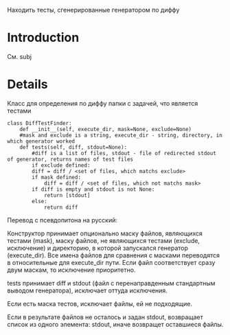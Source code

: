 Находить тесты, сгенерированные генератором по диффу

# Introduction #

См. subj

# Details #

Класс для определения по диффу папки с задачей, что является тестами

```
class DiffTestFinder:
    def __init__(self, execute_dir, mask=None, exclude=None)
    #mask and exclude is a string, execute_dir - string, directory, in which generator worked
    def tests(self, diff, stdout=None):
        #diff is a list of files, stdout - file of redirected stdout of generator, returns names of test files
        if exclude defined:
	    diff = diff / <set of files, which matchs exclude>
        if mask defined:
            diff = diff / <set of files, which not matchs mask>
        if diff is empty and stdout is not None:
            return [stdout]
        else:
            return diff
```


Перевод с псевдопитона на русский:

Конструктор принимает опционально маску файлов, являющихся тестами (mask), маску файлов, не являющихся тестами (exclude, исключение) и директорию, в которой запускался генератор (execute\_dir). Все имена файлов для сравнения с масками переводятся в относительные для execute\_dir пути. Если файл соответствует сразу двум маскам, то исключение приоритетно.

tests принимает diff и stdout (файл с перенаправденным стандартным выводом генератора), исключает оттуда исключения.

Если есть маска тестов, исключает файлы, ей не подходящие.

Если в результате файлов не осталось и задан stdout, возвращает список из одного элемента: stdout, иначе возвращет оставшиеся файлы.